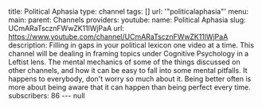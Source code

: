 title: Political Aphasia
type: channel
tags: []
url: '"politicalaphasia"'
menu:
  main:
    parent: Channels
providers:
  youtube:
    name: Political Aphasia
    slug: UCmARaTscznFWwZK11lWjPaA
    url: https://www.youtube.com/channel/UCmARaTscznFWwZK11lWjPaA
    description: Filling in gaps in your political lexicon one video at a time. This
      channel will be dealing in framing topics under Cognitive Psychology in a Leftist
      lens. The mental mechanics of some of the things discussed on other channels,
      and how it can be easy to fall into some mental pitfalls. It happens to everybody,
      don't worry so much about it. Being better often is more about being aware that
      it can happen than being perfect every time.
    subscribers: 86
--- null
